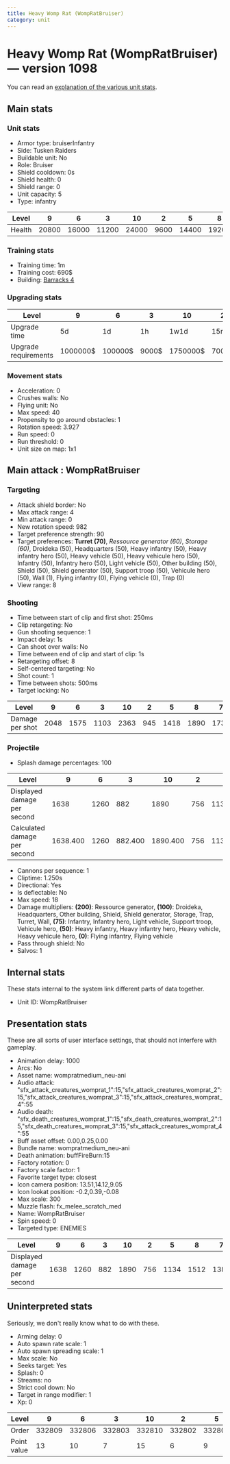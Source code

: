 ```yaml
---
title: Heavy Womp Rat (WompRatBruiser)
category: unit
---
```


# Heavy Womp Rat (WompRatBruiser) — version 1098

You can read an [explanation  of the various unit stats](unitexplained.md).

## Main stats

### Unit stats

  * Armor type: bruiserInfantry
  * Side: Tusken Raiders
  * Buildable unit: No
  * Role: Bruiser
  * Shield cooldown: 0s
  * Shield health: 0
  * Shield range: 0
  * Unit capacity: 5
  * Type: infantry

|Level |9    |6    |3    |10   |2   |5    |8    |7    |4    |1   |
|------|-----|-----|-----|-----|----|-----|-----|-----|-----|----|
|Health|20800|16000|11200|24000|9600|14400|19200|17600|12800|8000|


### Training stats

  * Training time: 1m
  * Training cost: 690$
  * Building: [Barracks 4](smugglerBarracks.html)

### Upgrading stats

|Level               |9       |6      |3    |10      |2    |5     |8      |7      |4     |1    |
|--------------------|--------|-------|-----|--------|-----|------|-------|-------|------|-----|
|Upgrade time        |5d      |1d     |1h   |1w1d    |15m  |8h    |3d12h  |2d     |3h30m |0s   |
|Upgrade requirements|1000000$|100000$|9000$|1750000$|7000$|25000$|320000$|160000$|12500$|5000$|


### Movement stats

  * Acceleration: 0
  * Crushes walls: No
  * Flying unit: No
  * Max speed: 40
  * Propensity to go around obstacles: 1
  * Rotation speed: 3.927
  * Run speed: 0
  * Run threshold: 0
  * Unit size on map: 1x1

## Main attack : WompRatBruiser

### Targeting

  * Attack shield border: No
  * Max attack range: 4
  * Min attack range: 0
  * New rotation speed: 982
  * Target preference strength: 90
  * Target preferences: **Turret (70)**, _Ressource generator (60)_, _Storage (60)_, Droideka (50), Headquarters (50), Heavy infantry (50), Heavy infantry hero (50), Heavy vehicle (50), Heavy vehicule hero (50), Infantry (50), Infantry hero (50), Light vehicle (50), Other building (50), Shield (50), Shield generator (50), Support troop (50), Vehicule hero (50), Wall (1), Flying infantry (0), Flying vehicle (0), Trap (0)
  * View range: 8

### Shooting

  * Time between start of clip and first shot: 250ms
  * Clip retargeting: No
  * Gun shooting sequence: 1
  * Impact delay: 1s
  * Can shoot over walls: No
  * Time between end of clip and start of clip: 1s
  * Retargeting offset: 8
  * Self-centered targeting: No
  * Shot count: 1
  * Time between shots: 500ms
  * Target locking: No

|Level          |9   |6   |3   |10  |2  |5   |8   |7   |4   |1  |
|---------------|----|----|----|----|---|----|----|----|----|---|
|Damage per shot|2048|1575|1103|2363|945|1418|1890|1733|1260|788|


### Projectile

  * Splash damage percentages: 100

|Level                       |9       |6   |3      |10      |2  |5       |8   |7       |4   |1      |
|----------------------------|--------|----|-------|--------|---|--------|----|--------|----|-------|
|Displayed damage per second |1638    |1260|882    |1890    |756|1134    |1512|1386    |1008|630    |
|Calculated damage per second|1638.400|1260|882.400|1890.400|756|1134.400|1512|1386.400|1008|630.400|


  * Cannons per sequence: 1
  * Cliptime: 1.250s
  * Directional: Yes
  * Is deflectable: No
  * Max speed: 18
  * Damage multipliers: **(200)**: Ressource generator, **(100)**: Droideka, Headquarters, Other building, Shield, Shield generator, Storage, Trap, Turret, Wall, **(75)**: Infantry, Infantry hero, Light vehicle, Support troop, Vehicule hero, **(50)**: Heavy infantry, Heavy infantry hero, Heavy vehicle, Heavy vehicule hero, **(0)**: Flying infantry, Flying vehicle
  * Pass through shield: No
  * Salvos: 1

## Internal stats

These stats internal to the system link different parts of data together.

  * Unit ID: WompRatBruiser

## Presentation stats

These are all sorts of user interface settings, that should not interfere with gameplay.

  * Animation delay: 1000
  * Arcs: No
  * Asset name: wompratmedium_neu-ani
  * Audio attack: "sfx_attack_creatures_womprat_1":15,"sfx_attack_creatures_womprat_2":15,"sfx_attack_creatures_womprat_3":15,"sfx_attack_creatures_womprat_4":55
  * Audio death: "sfx_death_creatures_womprat_1":15,"sfx_death_creatures_womprat_2":15,"sfx_death_creatures_womprat_3":15,"sfx_attack_creatures_womprat_4":55
  * Buff asset offset: 0.00,0.25,0.00
  * Bundle name: wompratmedium_neu-ani
  * Death animation: buffFireBurn:15
  * Factory rotation: 0
  * Factory scale factor: 1
  * Favorite target type: closest
  * Icon camera position: 13.51,14.12,9.05
  * Icon lookat position: -0.2,0.39,-0.08
  * Max scale: 300
  * Muzzle flash: fx_melee_scratch_med
  * Name: WompRatBruiser
  * Spin speed: 0
  * Targeted type: ENEMIES

|Level                      |9   |6   |3  |10  |2  |5   |8   |7   |4   |1  |
|---------------------------|----|----|---|----|---|----|----|----|----|---|
|Displayed damage per second|1638|1260|882|1890|756|1134|1512|1386|1008|630|


## Uninterpreted stats

Seriously, we don't really know what to do with these.

  * Arming delay: 0
  * Auto spawn rate scale: 1
  * Auto spawn spreading scale: 1
  * Max scale: No
  * Seeks target: Yes
  * Splash: 0
  * Streams: no
  * Strict cool down: No
  * Target in range modifier: 1
  * Xp: 0

|Level      |9     |6     |3     |10    |2     |5     |8     |7     |4     |1     |
|-----------|------|------|------|------|------|------|------|------|------|------|
|Order      |332809|332806|332803|332810|332802|332805|332808|332807|332804|332801|
|Point value|13    |10    |7     |15    |6     |9     |12    |11    |8     |5     |


